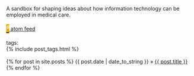 <script>
document.getElementById("blogsmall").style.backgroundColor="#EFAB00";
document.getElementById("blogtext").style.color="#000000";
document.getElementById("blog").className="menu2active";
</script>
A sandbox for shaping ideas about how information technology can be employed in medical care.<br><br>
<span id="Rss" style="display:table;"> [<i class="material-icons" style="background-color:#EFAB00;color:#ffffff;font-size:1.5em;margin-top:.5em; margin-bottom:-.5em;display: table-cell;vertical-align: middle;">&#xE0E5;</i><span style="vertical-align: middle;display:table-cell;">&nbsp;atom feed </span> ](http://rickardhultgren.github.io/lympha/atom.xml)</span>
<br>
tags:<br>
{% include post_tags.html %}
<br><br>
{% for post in site.posts %}
{{ post.date | date_to_string }} &raquo; <a href="/recipes{{post.url}}">{{ post.title }}</a>
{% endfor %}

